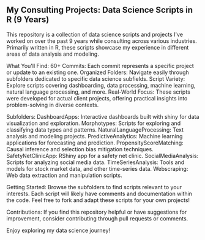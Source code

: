 ## My Consulting Projects: Data Science Scripts in R (9 Years)

This repository is a collection of data science scripts and projects I've worked on over the past 9 years while consulting across various industries. Primarily written in R, these scripts showcase my experience in different areas of data analysis and modeling.

What You'll Find:
60+ Commits: Each commit represents a specific project or update to an existing one.
Organized Folders: Navigate easily through subfolders dedicated to specific data science subfields.
Script Variety: Explore scripts covering dashboarding, data processing, machine learning, natural language processing, and more.
Real-World Focus: These scripts were developed for actual client projects, offering practical insights into problem-solving in diverse contexts.

Subfolders:
DashboardApps: Interactive dashboards built with shiny for data visualization and exploration.
Morphotypes: Scripts for exploring and classifying data types and patterns.
NaturalLanguageProcessing: Text analysis and modeling projects.
PredictiveAnalytics: Machine learning applications for forecasting and prediction.
PropensityScoreMatching: Causal inference and selection bias mitigation techniques.
SafetyNetClinicApp: RShiny app for a safety net clinic.
SocialMediaAnalysis: Scripts for analyzing social media data.
TimeSeriesAnalysis: Tools and models for stock market data, and other time-series data.
Webscraping: Web data extraction and manipulation scripts.

Getting Started:
Browse the subfolders to find scripts relevant to your interests.
Each script will likely have comments and documentation within the code.
Feel free to fork and adapt these scripts for your own projects!

Contributions:
If you find this repository helpful or have suggestions for improvement, consider contributing through pull requests or comments.

Enjoy exploring my data science journey!
